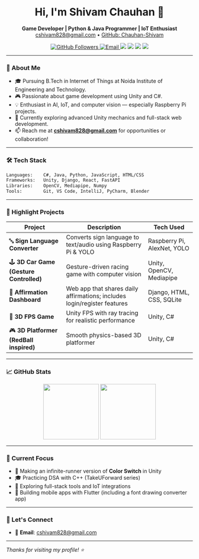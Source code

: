 <h1 align="center">Hi, I'm Shivam Chauhan 👋</h1>
<p align="center">
  <strong>Game Developer | Python & Java Programmer | IoT Enthusiast</strong><br/>
  <a href="mailto:cshivam828@gmail.com">cshivam828@gmail.com</a> • <a href="https://github.com/Chauhan-Shivam">GitHub: Chauhan-Shivam</a>
</p>

<p align="center">
  <a href="https://github.com/Chauhan-Shivam">
    <img src="https://img.shields.io/github/followers/Chauhan-Shivam?label=GitHub&style=social" alt="GitHub Followers" />
  </a>
  <a href="mailto:cshivam828@gmail.com">
    <img src="https://img.shields.io/badge/Email-cshivam828%40gmail.com-blue" alt="Email" />
  </a>
  <img src="https://img.shields.io/badge/Unity-2022+-black?logo=unity&logoColor=white" />
  <img src="https://img.shields.io/badge/Django-Fullstack-green?logo=django&logoColor=white" />
  <img src="https://img.shields.io/badge/Raspberry%20Pi-Projects-red?logo=raspberrypi&logoColor=white" />
  <img src="https://img.shields.io/badge/OpenCV-Computer%20Vision-blue?logo=opencv&logoColor=white" />
</p>

---

### 💼 About Me

- 🎓 Pursuing B.Tech in Internet of Things at Noida Institute of Engineering and Technology.
- 🎮 Passionate about game development using Unity and C#.
- 💡 Enthusiast in AI, IoT, and computer vision — especially Raspberry Pi projects.
- 🔭 Currently exploring advanced Unity mechanics and full-stack web development.
- 📫 Reach me at **cshivam828@gmail.com** for opportunities or collaboration!

---

### 🛠️ Tech Stack

```txt
Languages:    C#, Java, Python, JavaScript, HTML/CSS
Frameworks:   Unity, Django, React, FastAPI
Libraries:    OpenCV, Mediapipe, Numpy
Tools:        Git, VS Code, IntelliJ, PyCharm, Blender
```

---

### 🚀 Highlight Projects

| Project | Description | Tech Used |
|--------|-------------|-----------|
| 🔤 **Sign Language Converter** | Converts sign language to text/audio using Raspberry Pi & YOLO | Raspberry Pi, AlexNet, YOLO |
| 🕹️ **3D Car Game (Gesture Controlled)** | Gesture-driven racing game with computer vision | Unity, OpenCV, Mediapipe |
| 💬 **Affirmation Dashboard** | Web app that shares daily affirmations; includes login/register features | Django, HTML, CSS, SQLite |
| 🔫 **3D FPS Game** | Unity FPS with ray tracing for realistic performance | Unity, C# |
| 🎮 **3D Platformer (RedBall inspired)** | Smooth physics-based 3D platformer | Unity, C# |

---

### 📈 GitHub Stats

<p align="center">
  <img src="https://github-readme-stats.vercel.app/api?username=Chauhan-Shivam&show_icons=true&theme=default" height="150" />
  <img src="https://github-readme-stats.vercel.app/api/top-langs/?username=Chauhan-Shivam&layout=compact&theme=default" height="150" />
</p>

---

### 📌 Current Focus

- 🔁 Making an infinite-runner version of **Color Switch** in Unity  
- 🎓 Practicing DSA with C++ (TakeUForward series)  
- 🔧 Exploring full-stack tools and IoT integrations  
- 📱 Building mobile apps with Flutter (including a font drawing converter app)

---

### 🤝 Let's Connect

- 📧 **Email**: [cshivam828@gmail.com](mailto:cshivam828@gmail.com)

---

_Thanks for visiting my profile! ⭐_
